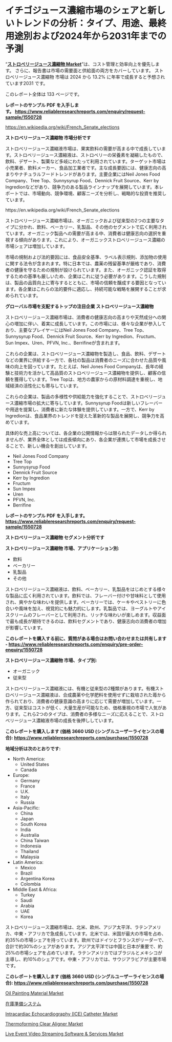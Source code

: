 <p><h1>イチゴジュース濃縮市場のシェアと新しいトレンドの分析：タイプ、用途、最終用途別および2024年から2031年までの予測</h1></p><p>&ldquo;<strong><a href="https://www.reliableresearchreports.com/global-strawberry-juice-concentrate-market-r1550728">ストロベリージュース濃縮物 Market</a></strong>&rdquo;は、コスト管理と効率向上を優先します。 さらに、報告書は市場の需要面と供給面の両方をカバーしています。 ストロベリージュース濃縮物 市場は 2024 から 13.2% に年率で成長すると予想されています2031 です。</p>
<p>このレポート全体は 133 ページです。</p>
<p><strong>レポートのサンプル PDF を入手します。&nbsp;<a href="https://www.reliableresearchreports.com/enquiry/request-sample/1550728">https://www.reliableresearchreports.com/enquiry/request-sample/1550728</a></strong></p>
<p><a href="https://en.wikipedia.org/wiki/French_Senate_elections">https://en.wikipedia.org/wiki/French_Senate_elections</a></p>
<p><strong>ストロベリージュース濃縮物 市場分析です</strong></p>
<p><p>ストロベリージュース濃縮液市場は、果実飲料の需要が高まる中で成長しています。ストロベリージュース濃縮液は、ストロベリーの栄養素を凝縮したもので、飲料、デザート、製菓など多岐にわたって利用されています。ターゲット市場は小売業者、飲料メーカー、食品加工業者です。主な成長要因には、健康志向の高まりやナチュラルフードトレンドがあります。主要企業にはNeil Jones Food Company、Tree Top、Sunnysyrup Food、Dennick Fruit Source、Kerr by Ingredionなどがあり、競争力のある製品ラインナップを展開しています。本レポートでは、市場動向、競争環境、顧客ニーズを分析し、戦略的な投資を推奨しています。</p></p>
<p>https://en.wikipedia.org/wiki/French_Senate_elections</p>
<p><p>ストロベリージュース濃縮市場は、オーガニックおよび従来型の2つの主要なタイプに分かれ、飲料、ベーカリー、乳製品、その他のセグメントで広く利用されています。オーガニック製品への需要が高まる中、消費者は健康志向の選択を重視する傾向があります。これにより、オーガニックストロベリージュース濃縮の市場シェアは増加しています。</p><p>市場の規制および法的要因には、食品安全基準、ラベル表示規則、添加物の使用に関する法令が含まれます。特に日本では、農薬の残留基準が厳格であり、消費者の健康を守るための規制が設けられています。また、オーガニック認証を取得するための基準も厳しいため、企業はこれに従う必要があります。こうした規制は、製品の品質向上に寄与するとともに、市場の信頼を醸成する要因となっています。各企業はこれらの法的要件に適応し、持続可能な戦略を展開することが求められています。</p></p>
<p><strong>グローバル市場を支配するトップの注目企業 ストロベリージュース濃縮物</strong></p>
<p><p>ストロベリージュース濃縮市場は、消費者の健康志向の高まりや天然成分への関心の増加に伴い、着実に成長しています。この市場には、様々な企業が参入しており、主要なプレイヤーにはNeil Jones Food Company、Tree Top、Sunnysyrup Food、Dennick Fruit Source、Kerr by Ingredion、Fructum、Sun Impex、Uren、PFVN, Inc.、Berrifineが含まれます。</p><p>これらの企業は、ストロベリージュース濃縮物を製造し、食品、飲料、デザートなどの業界に供給する一方で、各社の製品は消費者のニーズに合わせた品質や風味の向上を図っています。たとえば、Neil Jones Food Companyは、長年の経験と技術力を活かして高品質のストロベリージュース濃縮物を提供し、顧客の信頼を獲得しています。Tree Topは、地方の農家からの原材料調達を重視し、地域経済の活性化にも寄与しています。</p><p>これらの企業は、製品の多様性や供給能力を強化することで、ストロベリージュース濃縮市場の拡大に寄与しています。Sunnysyrup Foodは新しいフレーバーや用途を提案し、消費者に新たな体験を提供しています。一方で、Kerr by Ingredionは、食品業界のトレンドを捉えた革新的な製品を展開し、競争力を高めています。</p><p>具体的な売上高については、各企業の公開情報からは限られたデータしか得られませんが、業界全体としては成長傾向にあり、各企業が連携して市場を成長させることで、新しい機会を創出しています。</p></p>
<p><ul><li>Neil Jones Food Company</li><li>Tree Top</li><li>Sunnysyrup Food</li><li>Dennick Fruit Source</li><li>Kerr by Ingredion</li><li>Fructum</li><li>Sun Impex</li><li>Uren</li><li>PFVN, Inc.</li><li>Berrifine</li></ul></p>
<p><strong>レポートのサンプル PDF を入手します。 <a href="https://www.reliableresearchreports.com/enquiry/request-sample/1550728">https://www.reliableresearchreports.com/enquiry/request-sample/1550728</a></strong></p>
<p><strong>ストロベリージュース濃縮物 セグメント分析です</strong></p>
<p><strong>ストロベリージュース濃縮物 市場、アプリケーション別:</strong></p>
<p><ul><li>飲料</li><li>ベーカリー</li><li>乳製品</li><li>その他</li></ul></p>
<p><p>ストロベリージュース濃縮液は、飲料、ベーカリー、乳製品をはじめとする様々な製品に広く利用されています。飲料では、フレーバー付けや甘味料として使用され、爽やかな味わいを提供します。ベーカリーでは、ケーキやペストリーに色合いや風味を加え、視覚的にも魅力的にします。乳製品では、ヨーグルトやアイスクリームのフレーバーとして利用され、リッチな味わいが楽しめます。収益面で最も成長が期待できるのは、飲料セグメントであり、健康志向の消費者の増加が影響しています。</p></p>
<p><strong>このレポートを購入する前に、質問がある場合はお問い合わせまたは共有します - <a href="https://www.reliableresearchreports.com/enquiry/pre-order-enquiry/1550728">https://www.reliableresearchreports.com/enquiry/pre-order-enquiry/1550728</a></strong></p>
<p><strong>ストロベリージュース濃縮物 市場、タイプ別:</strong></p>
<p><ul><li>オーガニック</li><li>従来型</li></ul></p>
<p><p>ストロベリージュース濃縮液には、有機と従来型の2種類があります。有機ストロベリージュース濃縮液は、合成農薬や化学肥料を使用せずに栽培された苺から作られており、消費者の健康意識の高まりに応じて需要が増加しています。一方、従来型はコストが低く、大量生産が可能なため、価格重視の市場で人気があります。これら2つのタイプは、消費者の多様なニーズに応えることで、ストロベリージュース濃縮液市場の成長を後押ししています。</p></p>
<p><strong>このレポートを購入します (価格 3660 USD (シングルユーザーライセンスの場合): <a href="https://www.reliableresearchreports.com/purchase/1550728">https://www.reliableresearchreports.com/purchase/1550728</a></strong></p>
<p><strong>地域分析は次のとおりです:</strong></p>
<p><ul>
    <li>
        North America:
        <ul>
            <li>United States</li>
            <li>Canada</li>
        </ul>
    </li>
    <li>
        Europe:
        <ul>
            <li>Germany</li>
            <li>France</li>
            <li>U.K.</li>
            <li>Italy</li>
            <li>Russia</li>
        </ul>
    </li>
    <li>
        Asia-Pacific:
        <ul>
            <li>China</li>
            <li>Japan</li>
            <li>South Korea</li>
            <li>India</li>
            <li>Australia</li>
            <li>China Taiwan</li>
            <li>Indonesia</li>
            <li>Thailand</li>
            <li>Malaysia</li>
        </ul>
    </li>
    <li>
        Latin America:
        <ul>
            <li>Mexico</li>
            <li>Brazil</li>
            <li>Argentina Korea</li>
            <li>Colombia</li>
        </ul>
    </li>
    <li>
        Middle East & Africa:
        <ul>
            <li>Turkey</li>
            <li>Saudi</li>
            <li>Arabia</li>
            <li>UAE</li>
            <li>Korea</li>
        </ul>
    </li>
    </ul></p>
<p><p>ストロベリージュース濃縮市場は、北米、欧州、アジア太平洋、ラテンアメリカ、中東・アフリカで急成長しています。北米では、米国が最大の市場を占め、約35%の市場シェアを持っています。欧州ではドイツとフランスがリーダーで、合計で約30%のシェアがあります。アジア太平洋では中国と日本が重要で、約25%の市場シェアを占めています。ラテンアメリカではブラジルとメキシコが主導し、約10%のシェアです。中東・アフリカでは、サウジアラビアが主要市場です。</p></p>
<p><strong>このレポートを購入します (価格 3660 USD (シングルユーザーライセンスの場合): <a href="https://www.reliableresearchreports.com/purchase/1550728">https://www.reliableresearchreports.com/purchase/1550728</a></strong></p>
<p><p><a href="https://www.linkedin.com/pulse/charting-future-comprehensive-analysis-global-oil-painting-material-ip4me?trackingId=FD8CcGbvQL%2Bzfh0F71%2Bgzw%3D%3D">Oil Painting Material Market</a></p><p><a href="https://medium.com/@henriettemills1/stock-preparation-systems-market-%E3%81%AF-%E3%82%B3%E3%82%B9%E3%83%88%E7%AE%A1%E7%90%86%E3%81%A8%E5%8A%B9%E7%8E%87%E5%90%91%E4%B8%8A%E3%82%92%E5%84%AA%E5%85%88%E3%81%97%E3%81%BE%E3%81%99-%E3%81%95%E3%82%89%E3%81%AB-%E5%A0%B1%E5%91%8A%E6%9B%B8%E3%81%AF%E5%B8%82%E5%A0%B4%E3%81%AE%E9%9C%80%E8%A6%81%E9%9D%A2%E3%81%A8%E4%BE%9B%E7%B5%A6%E9%9D%A2%E3%81%AE%E4%B8%A1%E6%96%B9%E3%82%92%E3%82%AB%E3%83%90%E3%83%BC%E3%81%97%E3%81%A6%E3%81%84%E3%81%BE%E3%81%99-stock-6f0d5cacd95a?postPublishedType=initial">在庫準備システム</a></p><p><a href="https://medium.com/@gabrieluffman5656/in-the-intracardiac-echocardiography-ice-catheter-market-the-main-focus-is-on-keeping-costs-73338b65da50">Intracardiac Echocardiography (ICE) Catheter Market</a></p><p><a href="https://github.com/RoseBoyd475/Market-Research-Report-List-1/blob/main/thermoforming-clear-aligner-market.md">Thermoforming Clear Aligner Market</a></p><p><a href="https://issuu.com/reportprime-2/docs/live-event-video-streaming-software_1afa85ba38e349">Live Event Video Streaming Software & Services Market</a></p></p>